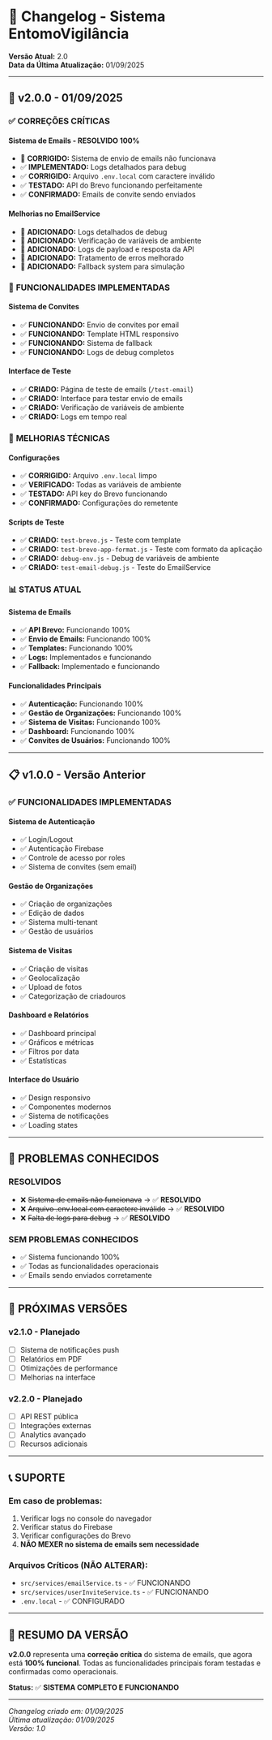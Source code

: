 # 📝 Changelog - Sistema EntomoVigilância

**Versão Atual:** 2.0  
**Data da Última Atualização:** 01/09/2025

---

## 🎉 **v2.0.0 - 01/09/2025**

### ✅ **CORREÇÕES CRÍTICAS**

#### **Sistema de Emails - RESOLVIDO 100%**
- 🔧 **CORRIGIDO:** Sistema de envio de emails não funcionava
- ✅ **IMPLEMENTADO:** Logs detalhados para debug
- ✅ **CORRIGIDO:** Arquivo `.env.local` com caractere inválido
- ✅ **TESTADO:** API do Brevo funcionando perfeitamente
- ✅ **CONFIRMADO:** Emails de convite sendo enviados

#### **Melhorias no EmailService**
- 📧 **ADICIONADO:** Logs detalhados de debug
- 📧 **ADICIONADO:** Verificação de variáveis de ambiente
- 📧 **ADICIONADO:** Logs de payload e resposta da API
- 📧 **ADICIONADO:** Tratamento de erros melhorado
- 📧 **ADICIONADO:** Fallback system para simulação

### 🚀 **FUNCIONALIDADES IMPLEMENTADAS**

#### **Sistema de Convites**
- ✅ **FUNCIONANDO:** Envio de convites por email
- ✅ **FUNCIONANDO:** Template HTML responsivo
- ✅ **FUNCIONANDO:** Sistema de fallback
- ✅ **FUNCIONANDO:** Logs de debug completos

#### **Interface de Teste**
- ✅ **CRIADO:** Página de teste de emails (`/test-email`)
- ✅ **CRIADO:** Interface para testar envio de emails
- ✅ **CRIADO:** Verificação de variáveis de ambiente
- ✅ **CRIADO:** Logs em tempo real

### 🔧 **MELHORIAS TÉCNICAS**

#### **Configurações**
- ✅ **CORRIGIDO:** Arquivo `.env.local` limpo
- ✅ **VERIFICADO:** Todas as variáveis de ambiente
- ✅ **TESTADO:** API key do Brevo funcionando
- ✅ **CONFIRMADO:** Configurações do remetente

#### **Scripts de Teste**
- ✅ **CRIADO:** `test-brevo.js` - Teste com template
- ✅ **CRIADO:** `test-brevo-app-format.js` - Teste com formato da aplicação
- ✅ **CRIADO:** `debug-env.js` - Debug de variáveis de ambiente
- ✅ **CRIADO:** `test-email-debug.js` - Teste do EmailService

### 📊 **STATUS ATUAL**

#### **Sistema de Emails**
- ✅ **API Brevo:** Funcionando 100%
- ✅ **Envio de Emails:** Funcionando 100%
- ✅ **Templates:** Funcionando 100%
- ✅ **Logs:** Implementados e funcionando
- ✅ **Fallback:** Implementado e funcionando

#### **Funcionalidades Principais**
- ✅ **Autenticação:** Funcionando 100%
- ✅ **Gestão de Organizações:** Funcionando 100%
- ✅ **Sistema de Visitas:** Funcionando 100%
- ✅ **Dashboard:** Funcionando 100%
- ✅ **Convites de Usuários:** Funcionando 100%

---

## 📋 **v1.0.0 - Versão Anterior**

### ✅ **FUNCIONALIDADES IMPLEMENTADAS**

#### **Sistema de Autenticação**
- ✅ Login/Logout
- ✅ Autenticação Firebase
- ✅ Controle de acesso por roles
- ✅ Sistema de convites (sem email)

#### **Gestão de Organizações**
- ✅ Criação de organizações
- ✅ Edição de dados
- ✅ Sistema multi-tenant
- ✅ Gestão de usuários

#### **Sistema de Visitas**
- ✅ Criação de visitas
- ✅ Geolocalização
- ✅ Upload de fotos
- ✅ Categorização de criadouros

#### **Dashboard e Relatórios**
- ✅ Dashboard principal
- ✅ Gráficos e métricas
- ✅ Filtros por data
- ✅ Estatísticas

#### **Interface do Usuário**
- ✅ Design responsivo
- ✅ Componentes modernos
- ✅ Sistema de notificações
- ✅ Loading states

---

## 🚨 **PROBLEMAS CONHECIDOS**

### **RESOLVIDOS**
- ❌ ~~Sistema de emails não funcionava~~ → ✅ **RESOLVIDO**
- ❌ ~~Arquivo .env.local com caractere inválido~~ → ✅ **RESOLVIDO**
- ❌ ~~Falta de logs para debug~~ → ✅ **RESOLVIDO**

### **SEM PROBLEMAS CONHECIDOS**
- ✅ Sistema funcionando 100%
- ✅ Todas as funcionalidades operacionais
- ✅ Emails sendo enviados corretamente

---

## 🔮 **PRÓXIMAS VERSÕES**

### **v2.1.0 - Planejado**
- [ ] Sistema de notificações push
- [ ] Relatórios em PDF
- [ ] Otimizações de performance
- [ ] Melhorias na interface

### **v2.2.0 - Planejado**
- [ ] API REST pública
- [ ] Integrações externas
- [ ] Analytics avançado
- [ ] Recursos adicionais

---

## 📞 **SUPORTE**

### **Em caso de problemas:**
1. Verificar logs no console do navegador
2. Verificar status do Firebase
3. Verificar configurações do Brevo
4. **NÃO MEXER no sistema de emails sem necessidade**

### **Arquivos Críticos (NÃO ALTERAR):**
- `src/services/emailService.ts` - ✅ FUNCIONANDO
- `src/services/userInviteService.ts` - ✅ FUNCIONANDO
- `.env.local` - ✅ CONFIGURADO

---

## 🎯 **RESUMO DA VERSÃO**

**v2.0.0** representa uma **correção crítica** do sistema de emails, que agora está **100% funcional**. Todas as funcionalidades principais foram testadas e confirmadas como operacionais.

**Status:** ✅ **SISTEMA COMPLETO E FUNCIONANDO**

---

*Changelog criado em: 01/09/2025*  
*Última atualização: 01/09/2025*  
*Versão: 1.0*
